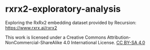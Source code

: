# rxrx2-exploratory-analysis

Exploring the RxRx2 embedding dataset provided by Recursion: https://www.rxrx.ai/rxrx2

This work is licensed under a Creative Commons Attribution-NonCommercial-ShareAlike 4.0 International License.
[CC BY-SA 4.0][cc-by-nc-sa-image]

[cc-by-sa]: http://creativecommons.org/licenses/by-sa/4.0/
[cc-by-sa-image]: https://licensebuttons.net/l/by-sa/4.0/88x31.png
[cc-by-sa-shield]: https://img.shields.io/badge/License-CC%20BY--SA%204.0-lightgrey.svg
[cc-by-nc-sa-image]: https://licensebuttons.net/l/by-nc-sa/4.0/88x31.png
